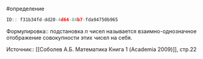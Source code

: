 #определение

```javascript
ID:: f31b34fd-dd20-4d64-84b7-fda94750b965 
```

Формулировка:: подстановка _n_ чисел называется взаимно-однозначное отображение совокупности этих чисел на себя.


Источник:: [[Соболев А.Б. Математика Книга 1 (Academia 2009)]], стр.22

